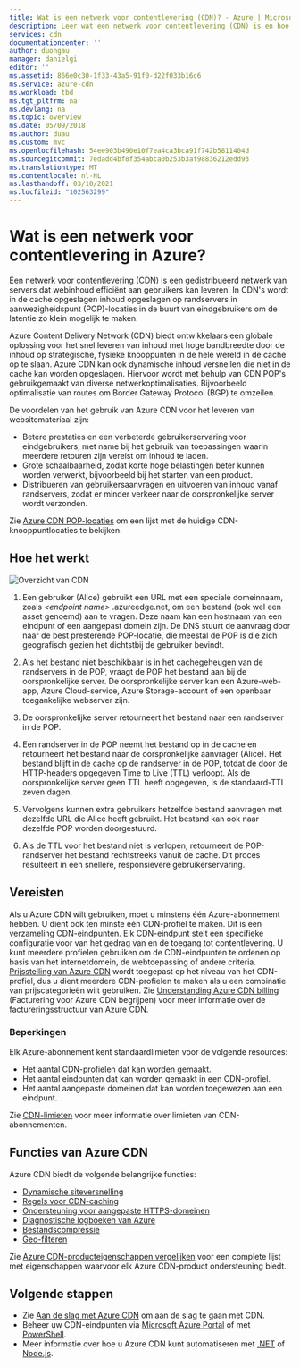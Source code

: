 ```yaml
---
title: Wat is een netwerk voor contentlevering (CDN)? - Azure | Microsoft Docs
description: Leer wat een netwerk voor contentlevering (CDN) is en hoe u het kunt gebruiken voor het leveren van inhoud met hoge bandbreedte.
services: cdn
documentationcenter: ''
author: duongau
manager: danielgi
editor: ''
ms.assetid: 866e0c30-1f33-43a5-91f0-d22f033b16c6
ms.service: azure-cdn
ms.workload: tbd
ms.tgt_pltfrm: na
ms.devlang: na
ms.topic: overview
ms.date: 05/09/2018
ms.author: duau
ms.custom: mvc
ms.openlocfilehash: 54ee903b490e10f7ea4ca3bca91f742b5811404d
ms.sourcegitcommit: 7edadd4bf8f354abca0b253b3af98836212edd93
ms.translationtype: MT
ms.contentlocale: nl-NL
ms.lasthandoff: 03/10/2021
ms.locfileid: "102563299"
---
```

# <a name="what-is-a-content-delivery-network-on-azure"></a>Wat is een netwerk voor contentlevering in Azure?
Een netwerk voor contentlevering (CDN) is een gedistribueerd netwerk van servers dat webinhoud efficiënt aan gebruikers kan leveren. In CDN's wordt in de cache opgeslagen inhoud opgeslagen op randservers in aanwezigheidspunt (POP)-locaties in de buurt van eindgebruikers om de latentie zo klein mogelijk te maken. 

Azure Content Delivery Network (CDN) biedt ontwikkelaars een globale oplossing voor het snel leveren van inhoud met hoge bandbreedte door de inhoud op strategische, fysieke knooppunten in de hele wereld in de cache op te slaan. Azure CDN kan ook dynamische inhoud versnellen die niet in de cache kan worden opgeslagen. Hiervoor wordt met behulp van CDN POP's gebruikgemaakt van diverse netwerkoptimalisaties. Bijvoorbeeld optimalisatie van routes om Border Gateway Protocol (BGP) te omzeilen.

De voordelen van het gebruik van Azure CDN voor het leveren van websitemateriaal zijn:

* Betere prestaties en een verbeterde gebruikerservaring voor eindgebruikers, met name bij het gebruik van toepassingen waarin meerdere retouren zijn vereist om inhoud te laden.
* Grote schaalbaarheid, zodat korte hoge belastingen beter kunnen worden verwerkt, bijvoorbeeld bij het starten van een product.
* Distribueren van gebruikersaanvragen en uitvoeren van inhoud vanaf randservers, zodat er minder verkeer naar de oorspronkelijke server wordt verzonden.

Zie [Azure CDN POP-locaties](cdn-pop-locations.md) om een lijst met de huidige CDN-knooppuntlocaties te bekijken.

## <a name="how-it-works"></a>Hoe het werkt
![Overzicht van CDN](./media/cdn-overview/cdn-overview.png)

1. Een gebruiker (Alice) gebruikt een URL met een speciale domeinnaam, zoals _&lt;endpoint name&gt;_ .azureedge.net, om een bestand (ook wel een asset genoemd) aan te vragen. Deze naam kan een hostnaam van een eindpunt of een aangepast domein zijn. De DNS stuurt de aanvraag door naar de best presterende POP-locatie, die meestal de POP is die zich geografisch gezien het dichtstbij de gebruiker bevindt.
    
2. Als het bestand niet beschikbaar is in het cachegeheugen van de randservers in de POP, vraagt de POP het bestand aan bij de oorspronkelijke server. De oorspronkelijke server kan een Azure-web-app, Azure Cloud-service, Azure Storage-account of een openbaar toegankelijke webserver zijn.
   
3. De oorspronkelijke server retourneert het bestand naar een randserver in de POP.
    
4. Een randserver in de POP neemt het bestand op in de cache en retourneert het bestand naar de oorspronkelijke aanvrager (Alice). Het bestand blijft in de cache op de randserver in de POP, totdat de door de HTTP-headers opgegeven Time to Live (TTL) verloopt. Als de oorspronkelijke server geen TTL heeft opgegeven, is de standaard-TTL zeven dagen.
    
5. Vervolgens kunnen extra gebruikers hetzelfde bestand aanvragen met dezelfde URL die Alice heeft gebruikt. Het bestand kan ook naar dezelfde POP worden doorgestuurd.
    
6. Als de TTL voor het bestand niet is verlopen, retourneert de POP-randserver het bestand rechtstreeks vanuit de cache. Dit proces resulteert in een snellere, responsievere gebruikerservaring.

## <a name="requirements"></a>Vereisten
Als u Azure CDN wilt gebruiken, moet u minstens één Azure-abonnement hebben. U dient ook ten minste één CDN-profiel te maken. Dit is een verzameling CDN-eindpunten. Elk CDN-eindpunt stelt een specifieke configuratie voor van het gedrag van en de toegang tot contentlevering. U kunt meerdere profielen gebruiken om de CDN-eindpunten te ordenen op basis van het internetdomein, de webtoepassing of andere criteria. [Prijsstelling van Azure CDN](https://azure.microsoft.com/pricing/details/cdn/) wordt toegepast op het niveau van het CDN-profiel, dus u dient meerdere CDN-profielen te maken als u een combinatie van prijscategorieën wilt gebruiken. Zie [Understanding Azure CDN billing](cdn-billing.md) (Facturering voor Azure CDN begrijpen) voor meer informatie over de factureringsstructuur van Azure CDN.

### <a name="limitations"></a>Beperkingen
Elk Azure-abonnement kent standaardlimieten voor de volgende resources:
 - Het aantal CDN-profielen dat kan worden gemaakt.
 - Het aantal eindpunten dat kan worden gemaakt in een CDN-profiel. 
 - Het aantal aangepaste domeinen dat kan worden toegewezen aan een eindpunt.

Zie [CDN-limieten](../azure-resource-manager/management/azure-subscription-service-limits.md) voor meer informatie over limieten van CDN-abonnementen.
    
## <a name="azure-cdn-features"></a>Functies van Azure CDN
Azure CDN biedt de volgende belangrijke functies:

- [Dynamische siteversnelling](cdn-dynamic-site-acceleration.md)
- [Regels voor CDN-caching](cdn-caching-rules.md)
- [Ondersteuning voor aangepaste HTTPS-domeinen](cdn-custom-ssl.md)
- [Diagnostische logboeken van Azure](cdn-azure-diagnostic-logs.md)
- [Bestandscompressie](cdn-improve-performance.md)
- [Geo-filteren](cdn-restrict-access-by-country.md)

Zie [Azure CDN-producteigenschappen vergelijken](cdn-features.md) voor een complete lijst met eigenschappen waarvoor elk Azure CDN-product ondersteuning biedt.

## <a name="next-steps"></a>Volgende stappen

- Zie [Aan de slag met Azure CDN](cdn-create-new-endpoint.md) om aan de slag te gaan met CDN.
- Beheer uw CDN-eindpunten via [Microsoft Azure Portal](https://portal.azure.com) of met [PowerShell](cdn-manage-powershell.md).
- Meer informatie over hoe u Azure CDN kunt automatiseren met [.NET](cdn-app-dev-net.md) of [Node.js](cdn-app-dev-node.md).
